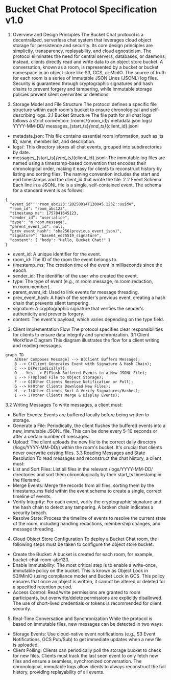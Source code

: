 # Bucket Chat Protocol Specification v1.0

1. Overview and Design Principles
The Bucket Chat protocol is a decentralized, serverless chat system that leverages cloud object storage for persistence and security. Its core design principles are simplicity, transparency, replayability, and cloud agnosticism. The protocol eliminates the need for central servers, databases, or daemons; instead, clients directly read and write data to an object store bucket.
A conversation, known as a room, is represented by a bucket or bucket namespace in an object store like S3, GCS, or MinIO. The source of truth for each room is a series of immutable JSON Lines (JSONL) log files. Security is guaranteed through cryptographic signatures and hash chains to prevent forgery and tampering, while immutable storage policies prevent silent overwrites or deletions.

2. Storage Model and File Structure
The protocol defines a specific file structure within each room's bucket to ensure chronological and self-describing logs.
2.1 Bucket Structure
The file path for all chat logs follows a strict convention:
/rooms/{room_id}/
    metadata.json
    logs/
        YYYY-MM-DD/
            messages_{start_ts}_{end_ts}_{client_id}.jsonl

 * metadata.json: This file contains essential room information, such as its ID, name, member list, and description.
 * logs/: This directory stores all chat events, grouped into subdirectories by date.
 * messages_{start_ts}_{end_ts}_{client_id}.jsonl: The immutable log files are named using a timestamp-based convention that encodes their chronological order, making it easy for clients to reconstruct history by listing and sorting files. The naming convention includes the start and end timestamps and the client_id that wrote the file.
2.2 Event Schema
Each line in a JSONL file is a single, self-contained event. The schema for a standard event is as follows:
```
{
  "event_id": "room_abc123::20250914T120045.123Z::uuid4",
  "room_id": "room_abc123",
  "timestamp_ms": 1757841645123,
  "sender_id": "user:alice",
  "type": "m.room.message",
  "parent_event_id": null,
  "prev_event_hash": "sha256(previous_event_json)",
  "signature": "base64_ed25519_signature",
  "content": { "body": "Hello, Bucket Chat!" }
}
```

 * event_id: A unique identifier for the event.
 * room_id: The ID of the room the event belongs to.
 * timestamp_ms: The creation time of the event in milliseconds since the epoch.
 * sender_id: The identifier of the user who created the event.
 * type: The type of event (e.g., m.room.message, m.room.redaction, m.room.member).
 * parent_event_id: Used to link events for message threading.
 * prev_event_hash: A hash of the sender's previous event, creating a hash chain that prevents silent tampering.
 * signature: A cryptographic signature that verifies the sender's authenticity and prevents forgery.
 * content: The event's payload, which varies depending on the type field.
3. Client Implementation Flow
The protocol specifies clear responsibilities for clients to ensure data integrity and synchronization.
3.1 Client Workflow Diagram
This diagram illustrates the flow for a client writing and reading messages.

```mermaid
graph TD
    A[User Composes Message] --> B(Client Buffers Message);
    B --> C(Client Generates Event with Signature & Hash Chain);
    C --> D{Periodically?};
    D -- Yes --> E(Flush Buffered Events to a New JSONL File);
    E --> F(Upload File to Object Storage);
    F --> G[Other Clients Receive Notification or Poll];
    G --> H(Other Clients Download New Files);
    H --> I(Other Clients Sort & Verify Signatures/Hashes);
    I --> J(Other Clients Merge & Display Events);
```

3.2 Writing Messages
To write messages, a client must:
 * Buffer Events: Events are buffered locally before being written to storage.
 * Generate a File: Periodically, the client flushes the buffered events into a new, immutable JSONL file. This can be done every 5–10 seconds or after a certain number of messages.
 * Upload: The client uploads the new file to the correct daily directory (/logs/YYYY-MM-DD/) within the room's bucket. It's crucial that clients never overwrite existing files.
3.3 Reading Messages and State Resolution
To read messages and reconstruct the chat history, a client must:
 * List and Sort Files: List all files in the relevant /logs/YYYY-MM-DD/ directories and sort them chronologically by their start_ts timestamp in the filename.
 * Merge Events: Merge the records from all files, sorting them by the timestamp_ms field within the event schema to create a single, correct timeline of events.
 * Verify Integrity: For each event, verify the cryptographic signature and the hash chain to detect any tampering. A broken chain indicates a security breach.
 * Resolve State: Process the timeline of events to resolve the current state of the room, including handling redactions, membership changes, and message threading.
4. Cloud Object Store Configuration
To deploy a Bucket Chat room, the following steps must be taken to configure the object store bucket:
 * Create the Bucket: A bucket is created for each room, for example, bucket-chat-room-abc123.
 * Enable Immutability: The most critical step is to enable a write-once, immutable policy on the bucket. This is known as Object Lock in S3/MinIO (using compliance mode) and Bucket Lock in GCS. This policy ensures that once an object is written, it cannot be altered or deleted for a specified retention period.
 * Access Control: Read/write permissions are granted to room participants, but overwrite/delete permissions are explicitly disallowed. The use of short-lived credentials or tokens is recommended for client security.
5. Real-Time Conversation and Synchronization
While the protocol is based on immutable files, new messages can be detected in two ways:
 * Storage Events: Use cloud-native event notifications (e.g., S3 Event Notifications, GCS Pub/Sub) to get immediate updates when a new file is uploaded.
 * Client Polling: Clients can periodically poll the storage bucket to check for new files.
Clients must track the last seen event to only fetch new files and ensure a seamless, synchronized conversation. The chronological, immutable logs allow clients to always reconstruct the full history, providing replayability of all events.
